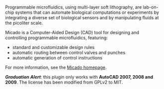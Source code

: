 Programmable microfluidics, using multi-layer soft lithography, are lab-on-chip systems that can automate biological computations or experiments by integrating a diverse set of biological sensors and by manipulating fluids at the picoliter scale.

Micado is a Computer-Aided Design (CAD) tool for designing and controlling programmable microfluidics, featuring:
  * standard and customizable design rules
  * automatic routing between control valves and punches
  * automatic generation of control instructions

For more information, see the [Micado homepage](http://cag.csail.mit.edu/micado/).

_**Graduation Alert**_: this plugin only works with **AutoCAD 2007, 2008 and 2009**. The license has been modified from GPLv2 to MIT.